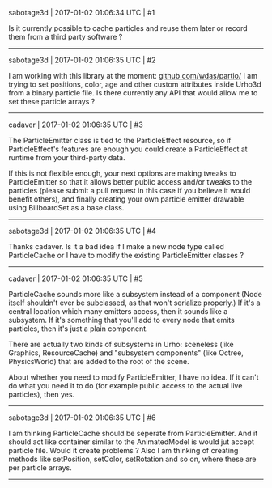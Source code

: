 sabotage3d | 2017-01-02 01:06:34 UTC | #1

Is it currently possible to cache particles and reuse them later or record them from a third party software ?

-------------------------

sabotage3d | 2017-01-02 01:06:35 UTC | #2

I am working with this library at the moment: [github.com/wdas/partio/](https://github.com/wdas/partio/) 
I am trying to set positions, color, age and other custom attributes inside Urho3d from a binary particle file. Is there currently any API that would allow me to set these particle arrays ?

-------------------------

cadaver | 2017-01-02 01:06:35 UTC | #3

The ParticleEmitter class is tied to the ParticleEffect resource, so if ParticleEffect's features are enough you could create a ParticleEffect at runtime from your third-party data.

If this is not flexible enough, your next options are making tweaks to ParticleEmitter so that it allows better public access and/or tweaks to the particles (please submit a pull request in this case if you believe it would benefit others), and finally creating your own particle emitter drawable using BillboardSet as a base class.

-------------------------

sabotage3d | 2017-01-02 01:06:35 UTC | #4

Thanks cadaver. Is it a bad idea if I make a new node type called ParticleCache or I have to modify the existing ParticleEmitter classes ?

-------------------------

cadaver | 2017-01-02 01:06:35 UTC | #5

ParticleCache sounds more like a subsystem instead of a component (Node itself shouldn't ever be subclassed, as that won't serialize properly.) If it's a central location which many emitters access, then it sounds like a subsystem. If it's something that you'll add to every node that emits particles, then it's just a plain component.

There are actually two kinds of subsystems in Urho: sceneless (like Graphics, ResourceCache) and "subsystem components" (like Octree, PhysicsWorld) that are added to the root of the scene.

About whether you need to modify ParticleEmitter, I have no idea. If it can't do what you need it to do (for example public access to the actual live particles), then yes.

-------------------------

sabotage3d | 2017-01-02 01:06:35 UTC | #6

I am thinking ParticleCache should be seperate from ParticleEmitter. And it should act like container similar to the AnimatedModel is would jut accept particle file. Would it create problems ?
Also I am thinking of creating methods like setPosition, setColor, setRotation and so on, where these are per particle arrays.

-------------------------

